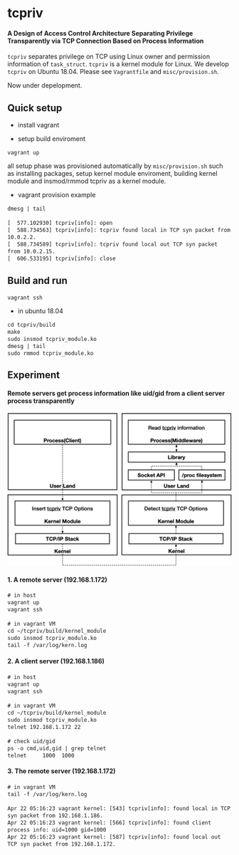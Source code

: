 # tcpriv

#### A Design of Access Control Architecture Separating Privilege Transparently via TCP Connection Based on Process Information

`tcpriv` separates privilege on TCP using Linux owner and permission information of `task_struct`. `tcpriv` is a kernel module for Linux. We develop `tcpriv` on Ubuntu 18.04. Please see `Vagrantfile` and `misc/provision.sh`.

Now under depelopment.

## Quick setup

- install vagrant

- setup build enviroment

```
vagrant up
```

all setup phase was provisioned automatically by `misc/provision.sh` such as installing packages, setup kernel module enviroment, building kernel module and insmod/rmmod tcpriv as a kernel module.

- vagrant provision example

```
dmesg | tail

[  577.102930] tcpriv[info]: open
[  588.734563] tcpriv[info]: tcpriv found local in TCP syn packet from 10.0.2.2.
[  588.734589] tcpriv[info]: tcpriv found local out TCP syn packet from 10.0.2.15.
[  606.533195] tcpriv[info]: close
```


## Build and run

```
vagrant ssh
```

- in ubuntu 18.04

```
cd tcpriv/build
make
sudo insmod tcpriv_module.ko
dmesg | tail
sudo rmmod tcpriv_module.ko
```

## Experiment

#### Remote servers get process information like uid/gid from a client server process transparently

<p align="center">
  <img alt="tcpriv flow" src="https://github.com/matsumotory/tcpriv/blob/master/misc/figures/tcpriv-flow.png?raw=true" width="800">
</p>

#### 1. A remote server (192.168.1.172)

```
# in host
vagrant up
vagrant ssh

# in vagrant VM
cd ~/tcpriv/build/kernel_module
sudo insmod tcpriv_module.ko
tail -f /var/log/kern.log
```

#### 2. A client server (192.168.1.186)

```
# in host
vagrant up
vagrant ssh

# in vagrant VM
cd ~/tcpriv/build/kernel_module
sudo insmod tcpriv_module.ko
telnet 192.168.1.172 22

# check uid/gid
ps -o cmd,uid,gid | grep telnet
telnet     1000  1000
```

#### 3. The remote server (192.168.1.172)

```
# in vagrant VM
tail -f /var/log/kern.log

Apr 22 05:16:23 vagrant kernel: [543] tcpriv[info]: found local in TCP syn packet from 192.168.1.186.
Apr 22 05:16:23 vagrant kernel: [566] tcpriv[info]: found client process info: uid=1000 gid=1000
Apr 22 05:16:23 vagrant kernel: [587] tcpriv[info]: found local out TCP syn packet from 192.168.1.172.
```
